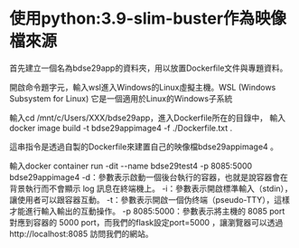 # 使用python:3.9-slim-buster作為映像檔來源

首先建立一個名為bdse29app的資料夾，用以放置Dockerfile文件與專題資料。

開啟命令題字元，輸入wsl進入Windows的Linux虛擬主機。WSL (Windows Subsystem for Linux) 它是一個適用於Linux的Windows子系統

輸入cd /mnt/c/Users/XXX/bdse29app，進入Dockerfile所在的目錄中，
輸入docker image build -t bdse29appimage4 -f ./Dockerfile.txt .

這串指令是透過自製的Dockerfile來建置自己的映像檔bdse29appimage4 。

輸入docker container run -dit --name bdse29test4 -p 8085:5000 bdse29appimage4
-d：參數表示啟動一個後台執行的容器，也就是說容器會在背景執行而不會顯示 log 訊息在終端機上。
-i：參數表示開啟標準輸入（stdin），讓使用者可以跟容器互動。
-t：參數表示開啟一個伪终端（pseudo-TTY），這樣才能進行輸入輸出的互動操作。
-p 8085:5000：參數表示將主機的 8085 port 對應到容器的 5000 port，而我們的flask設定port=5000 ，讓瀏覽器可以透過 http://localhost:8085 訪問我們的網站。

